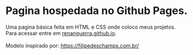 # Pagina hospedada no Github Pages.
Uma pagina básica feita em HTML e CSS onde coloco meus projetos. <br/>
Para acessar entre em <a href="renanguerra.github.io">renanguerra.github.io<a/>. <br/>
<br/>
Modelo inspirado por: https://filipedeschamps.com.br/
